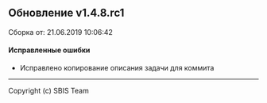 ## Обновление v1.4.8.rc1

Сборка от: 21.06.2019 10:06:42

#### Исправленные ошибки

* Исправлено копирование описания задачи для коммита

---

Copyright (c) SBIS Team